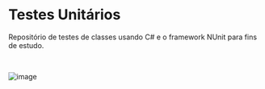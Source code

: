 # Testes Unitários

<p>Repositório de testes de classes usando C# e o framework NUnit para fins de estudo.</p>

<br>

![image](https://user-images.githubusercontent.com/80548276/135501642-6c1417e6-bb26-4097-ba21-c541db5616d0.png)
